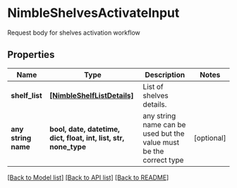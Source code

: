 # NimbleShelvesActivateInput

Request body for  shelves activation workflow

## Properties
Name | Type | Description | Notes
------------ | ------------- | ------------- | -------------
**shelf_list** | [**[NimbleShelfListDetails]**](NimbleShelfListDetails.md) | List of shelves details. | 
**any string name** | **bool, date, datetime, dict, float, int, list, str, none_type** | any string name can be used but the value must be the correct type | [optional]

[[Back to Model list]](../README.md#documentation-for-models) [[Back to API list]](../README.md#documentation-for-api-endpoints) [[Back to README]](../README.md)


